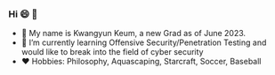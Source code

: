 ### Hi :smile: 👋
- :turtle: My name is Kwangyun Keum, a new Grad as of June 2023.
- 🌱 I’m currently learning Offensive Security/Penetration Testing and would like to break into the field of cyber security
- :heart: Hobbies: Philosophy, Aquascaping, Starcraft, Soccer, Baseball

